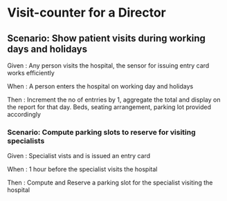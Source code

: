 # Visit-counter for a Director

## Scenario: Show patient visits during working days and holidays

Given : Any person visits the hospital, the sensor for issuing entry card works efficiently

When : A person enters the hospital on working day and holidays

Then : Increment the no of entrries by 1, aggregate the total and display on the
report for that day. Beds, seating arrangement, parking lot provided accordingly

### Scenario: Compute parking slots to reserve for visiting specialists

Given : Specialist vists and is issued an entry card
  
When : 1 hour before the specialist visits the hospital
  
Then : Compute and Reserve a parking slot for the specialist visiting the hospital
